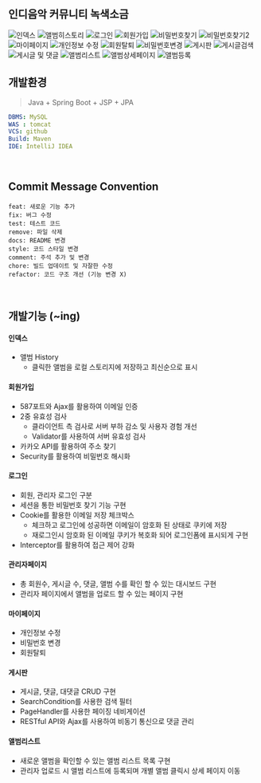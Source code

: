 ## 인디음악 커뮤니티 녹색소금  

![인덱스](https://github.com/user-attachments/assets/12930e8a-cbdf-4bd5-a9cb-bad5c30865f7)
![앨범히스토리](https://github.com/user-attachments/assets/abecf89d-f562-44f1-b59a-780599e13a00)
![로그인](https://github.com/user-attachments/assets/cec83a96-cf38-43bc-bdc2-2a2e543cbe69)
![회원가입](https://github.com/user-attachments/assets/74fb9831-b8c8-4a6a-b147-add9de481efe)
![비밀번호찾기](https://github.com/user-attachments/assets/396e371f-383a-4d30-86b8-ea41e973f2fc)
![비밀번호찾기2](https://github.com/user-attachments/assets/7c2b372f-90de-41d1-8a68-d831626fec58)
![마이페이지](https://github.com/user-attachments/assets/b2f36203-5bb3-4056-ba36-43107b2c4f4e)
![개인정보 수정](https://github.com/user-attachments/assets/cbe2c221-86a4-4181-b301-2e5d0b9ae516)
![회원탈퇴](https://github.com/user-attachments/assets/f9e26bd9-27fe-4595-b1b9-6a7f363a6ff4)
![비밀번호변경](https://github.com/user-attachments/assets/f17361b1-14d9-4251-bea2-50e66ced780e)
![게시판](https://github.com/user-attachments/assets/12649633-3658-4f3b-bf98-751b88795f82)
![게시글검색](https://github.com/user-attachments/assets/fc35f9ce-07b0-4e0c-941b-7628ec52a58b)
![게시글 및 댓글](https://github.com/user-attachments/assets/2283f7d9-0212-4bdc-8190-9c31be65f6a4)
![앨범리스트](https://github.com/user-attachments/assets/e806500b-b37e-4baa-a9e0-bdea1f0e13e5)
![앨범상세페이지](https://github.com/user-attachments/assets/d9c63fe2-30cd-4bb1-8f96-832975d5c268)
![앨범등록](https://github.com/user-attachments/assets/6cc8f4a7-a13f-4cae-8eea-5ae64a264bbe)


## 개발환경

> Java + Spring Boot + JSP + JPA

```yaml
DBMS: MySQL
WAS : tomcat
VCS: github
Build: Maven
IDE: IntelliJ IDEA
```
<br>


## Commit Message Convention

```
feat: 새로운 기능 추가
fix: 버그 수정
test: 테스트 코드
remove: 파일 삭제
docs: README 변경
style: 코드 스타일 변경
comment: 주석 추가 및 변경
chore: 빌드 업데이트 및 자잘한 수정
refactor: 코드 구조 개선 (기능 변경 X)

```

<br>


## 개발기능 (~ing)

#### 인덱스
   + 앨범 History
     + 클릭한 앨범을 로컬 스토리지에 저장하고 최신순으로 표시

#### 회원가입
   + 587포트와 Ajax를 활용하여 이메일 인증
   + 2중 유효성 검사
     + 클라이언트 측 검사로 서버 부하 감소 및 사용자 경험 개선
     + Validator를 사용하여 서버 유효성 검사 
   + 카카오 API를 활용하여 주소 찾기
   + Security를 활용하여 비밀번호 해시화

#### 로그인
   + 회원, 관리자 로그인 구분
   + 세션을 통한 비밀번호 찾기 기능 구현
   + Cookie를 활용한 이메일 저장 체크박스
     + 체크하고 로그인에 성공하면 이메일이 암호화 된 상태로 쿠키에 저장
     + 재로그인시 암호화 된 이메일 쿠키가 복호화 되어 로그인폼에 표시되게 구현
   + Interceptor를 활용하여 접근 제어 강화

#### 관리자페이지
   + 총 회원수, 게시글 수, 댓글, 앨범 수를 확인 할 수 있는 대시보드 구현
   + 관리자 페이지에서 앨범을 업로드 할 수 있는 페이지 구현

#### 마이페이지
   + 개인정보 수정
   + 비밀번호 변경
   + 회원탈퇴

#### 게시판
   + 게시글, 댓글, 대댓글 CRUD 구현
   + SearchCondition를 사용한 검색 필터
   + PageHandler를 사용한 페이징 네비게이션
   + RESTful API와 Ajax를 사용하여 비동기 통신으로 댓글 관리

#### 앨범리스트
   + 새로운 앨범을 확인할 수 있는 앨범 리스트 목록 구현
   + 관리자 업로드 시 앨범 리스트에 등록되며 개별 앨범 클릭시 상세 페이지 이동
   

